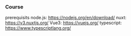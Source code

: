 ### Course

prerequisits
node.js: https://nodejs.org/en/download/
nuxt: https://v3.nuxtjs.org/
Vue3: https://vuejs.org/
typescript: https://www.typescriptlang.org/
